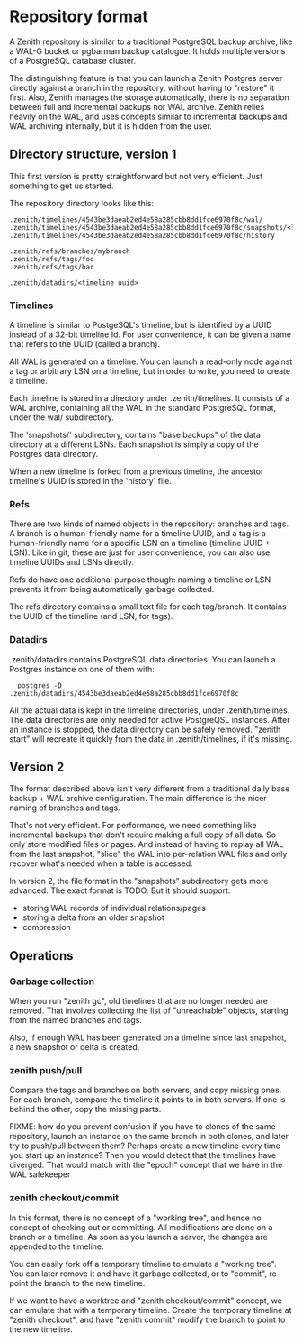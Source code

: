 # Repository format

A Zenith repository is similar to a traditional PostgreSQL backup
archive, like a WAL-G bucket or pgbarman backup catalogue. It holds
multiple versions of a PostgreSQL database cluster.

The distinguishing feature is that you can launch a Zenith Postgres
server directly against a branch in the repository, without having to
"restore" it first. Also, Zenith manages the storage automatically,
there is no separation between full and incremental backups nor WAL
archive. Zenith relies heavily on the WAL, and uses concepts similar
to incremental backups and WAL archiving internally, but it is hidden
from the user.

## Directory structure, version 1

This first version is pretty straightforward but not very
efficient. Just something to get us started.

The repository directory looks like this:

    .zenith/timelines/4543be3daeab2ed4e58a285cbb8dd1fce6970f8c/wal/
    .zenith/timelines/4543be3daeab2ed4e58a285cbb8dd1fce6970f8c/snapshots/<lsn>/
    .zenith/timelines/4543be3daeab2ed4e58a285cbb8dd1fce6970f8c/history
    
    .zenith/refs/branches/mybranch
    .zenith/refs/tags/foo
    .zenith/refs/tags/bar
    
    .zenith/datadirs/<timeline uuid>

### Timelines

A timeline is similar to PostgeSQL's timeline, but is identified by a
UUID instead of a 32-bit timeline Id.  For user convenience, it can be
given a name that refers to the UUID (called a branch).

All WAL is generated on a timeline. You can launch a read-only node
against a tag or arbitrary LSN on a timeline, but in order to write,
you need to create a timeline.

Each timeline is stored in a directory under .zenith/timelines. It
consists of a WAL archive, containing all the WAL in the standard
PostgreSQL format, under the wal/ subdirectory.

The 'snapshots/' subdirectory, contains "base backups" of the data
directory at a different LSNs. Each snapshot is simply a copy of the
Postgres data directory.

When a new timeline is forked from a previous timeline, the ancestor
timeline's UUID is stored in the 'history' file.

### Refs

There are two kinds of named objects in the repository: branches and
tags.  A branch is a human-friendly name for a timeline UUID, and a
tag is a human-friendly name for a specific LSN on a timeline
(timeline UUID + LSN).  Like in git, these are just for user
convenience; you can also use timeline UUIDs and LSNs directly.

Refs do have one additional purpose though: naming a timeline or LSN
prevents it from being automatically garbage collected.

The refs directory contains a small text file for each tag/branch. It
contains the UUID of the timeline (and LSN, for tags).

### Datadirs

.zenith/datadirs contains PostgreSQL data directories. You can launch
a Postgres instance on one of them with:

```
  postgres -D .zenith/datadirs/4543be3daeab2ed4e58a285cbb8dd1fce6970f8c
```

All the actual data is kept in the timeline directories, under
.zenith/timelines. The data directories are only needed for active
PostgreQSL instances. After an instance is stopped, the data directory
can be safely removed. "zenith start" will recreate it quickly from
the data in .zenith/timelines, if it's missing.

## Version 2

The format described above isn't very different from a traditional
daily base backup + WAL archive configuration. The main difference is
the nicer naming of branches and tags.

That's not very efficient. For performance, we need something like
incremental backups that don't require making a full copy of all
data. So only store modified files or pages. And instead of having to
replay all WAL from the last snapshot, "slice" the WAL into
per-relation WAL files and only recover what's needed when a table is
accessed.

In version 2, the file format in the "snapshots" subdirectory gets
more advanced. The exact format is TODO. But it should support:
- storing WAL records of individual relations/pages
- storing a delta from an older snapshot
- compression


## Operations

### Garbage collection

When you run "zenith gc", old timelines that are no longer needed are
removed. That involves collecting the list of "unreachable" objects,
starting from the named branches and tags.

Also, if enough WAL has been generated on a timeline since last
snapshot, a new snapshot or delta is created.

### zenith push/pull

Compare the tags and branches on both servers, and copy missing ones.
For each branch, compare the timeline it points to in both servers. If
one is behind the other, copy the missing parts.

FIXME: how do you prevent confusion if you have to clones of the same
repository, launch an instance on the same branch in both clones, and
later try to push/pull between them? Perhaps create a new timeline
every time you start up an instance? Then you would detect that the
timelines have diverged. That would match with the "epoch" concept
that we have in the WAL safekeeper

### zenith checkout/commit

In this format, there is no concept of a "working tree", and hence no
concept of checking out or committing. All modifications are done on
a branch or a timeline. As soon as you launch a server, the changes are
appended to the timeline.

You can easily fork off a temporary timeline to emulate a "working tree".
You can later remove it and have it garbage collected, or to "commit",
re-point the branch to the new timeline.

If we want to have a worktree and "zenith checkout/commit" concept, we can
emulate that with a temporary timeline. Create the temporary timeline at
"zenith checkout", and have "zenith commit" modify the branch to point to
the new timeline.
